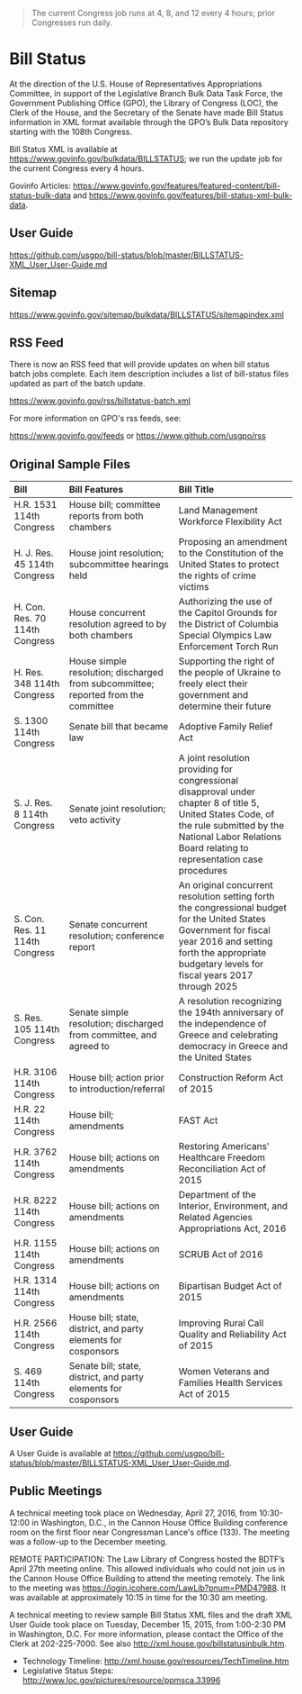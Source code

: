 >The current Congress job runs at 4, 8, and 12 every 4 hours; prior Congresses run daily.  

# Bill Status #

At the direction of the U.S. House of Representatives Appropriations Committee, in support of the Legislative Branch Bulk Data Task Force, the Government Publishing Office (GPO), the Library of Congress (LOC), the Clerk of the House, and the Secretary of the Senate have made Bill Status information in XML format available through the GPO’s Bulk Data repository starting with the 108th Congress. 

Bill Status XML is available at https://www.govinfo.gov/bulkdata/BILLSTATUS; we run the update job for the current Congress every 4 hours.  

Govinfo Articles: https://www.govinfo.gov/features/featured-content/bill-status-bulk-data and https://www.govinfo.gov/features/bill-status-xml-bulk-data. 

## User Guide ##
https://github.com/usgpo/bill-status/blob/master/BILLSTATUS-XML_User_User-Guide.md

## Sitemap ##

https://www.govinfo.gov/sitemap/bulkdata/BILLSTATUS/sitemapindex.xml

## RSS Feed ##
There is now an RSS feed that will provide updates on when bill status batch jobs complete. Each item description includes a list of bill-status files updated as part of the batch update.

https://www.govinfo.gov/rss/billstatus-batch.xml

For more information on GPO's rss feeds, see:

https://www.govinfo.gov/feeds or https://www.github.com/usgpo/rss

## Original Sample Files ##

| Bill | Bill Features  | Bill Title |
| :--- | :--- | :--- |
| H.R. 1531 114th Congress | House bill; committee reports from both chambers | Land Management Workforce Flexibility Act | 
| H. J. Res. 45 114th Congress | House joint resolution; subcommittee hearings held | Proposing an amendment to the Constitution of the United States to protect the rights of crime victims |
| H. Con. Res. 70 114th Congress | House concurrent resolution agreed to by both chambers | Authorizing the use of the Capitol Grounds for the District of Columbia Special Olympics Law Enforcement Torch Run |
| H. Res. 348 114th Congress | House simple resolution; discharged from subcommittee; reported from the committee | Supporting the right of the people of Ukraine to freely elect their government and determine their future | 
| S. 1300 114th Congress | Senate bill that became law | Adoptive Family Relief Act | 
| S. J. Res. 8 114th Congress | Senate joint resolution; veto activity | A joint resolution providing for congressional disapproval under chapter 8 of title 5, United States Code, of the rule submitted by the National Labor Relations Board relating to representation case procedures | 
| S. Con. Res. 11 114th Congress | Senate concurrent resolution; conference report | An original concurrent resolution setting forth the congressional budget for the United States Government for fiscal year 2016 and setting forth the appropriate budgetary levels for fiscal years 2017 through 2025 | 
| S. Res. 105 114th Congress | Senate simple resolution; discharged from committee, and agreed to | A resolution recognizing the 194th anniversary of the independence of Greece and celebrating democracy in Greece and the United States | 
| H.R. 3106 114th Congress | House bill; action prior to introduction/referral | Construction Reform Act of 2015 |
| H.R. 22 114th Congress | House bill; amendments | FAST Act |
| H.R. 3762 114th Congress | House bill; actions on amendments | Restoring Americans' Healthcare Freedom Reconciliation Act of 2015 |
| H.R. 8222 114th Congress | House bill; actions on amendments | Department of the Interior, Environment, and Related Agencies Appropriations Act, 2016 | 
| H.R. 1155 114th Congress | House bill; actions on amendments | SCRUB Act of 2016 | 
| H.R. 1314 114th Congress | House bill; actions on amendments | Bipartisan Budget Act of 2015 |
| H.R. 2566 114th Congress | House bill; state, district, and party elements for cosponsors | Improving Rural Call Quality and Reliability Act of 2015 |
| S. 469 114th Congress | Senate bill; state, district, and party elements for cosponsors | Women Veterans and Families Health Services Act of 2015 |


## User Guide ##

A User Guide is available at https://github.com/usgpo/bill-status/blob/master/BILLSTATUS-XML_User_User-Guide.md.

## Public Meetings ##
A technical meeting took place on Wednesday, April 27, 2016, from 10:30-12:00 in Washington, D.C., in the Cannon House Office Building conference room on the first floor near Congressman Lance's office (133). The meeting was a follow-up to the December meeting. 

REMOTE PARTICIPATION: The Law Library of Congress hosted the BDTF’s April 27th meeting online.  This allowed individuals who could not join us in the Cannon House Office Building to attend the meeting remotely.  The link to the meeting was https://login.icohere.com/LawLib?pnum=PMD47988. It was available at approximately 10:15 in time for the 10:30 am meeting.  

A technical meeting to review sample Bill Status XML files and the draft XML User Guide took place on Tuesday, December 15, 2015, from 1:00-2:30 PM in Washington, D.C. For more information, please contact the Office of the Clerk at 202-225-7000. See also http://xml.house.gov/billstatusinbulk.htm.

* Technology Timeline: http://xml.house.gov/resources/TechTimeline.htm
* Legislative Status Steps: http://www.loc.gov/pictures/resource/ppmsca.33996






